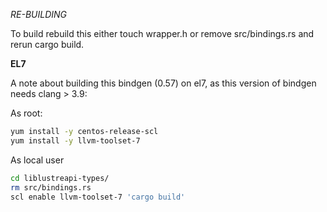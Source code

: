 *RE-BUILDING*

To build rebuild this either touch wrapper.h or remove src/bindings.rs
and rerun cargo build.

**EL7**

A note about building this bindgen (0.57) on el7, as this version of bindgen needs clang > 3.9:

As root:
``` sh
yum install -y centos-release-scl
yum install -y llvm-toolset-7
```

As local user
``` sh
cd liblustreapi-types/
rm src/bindings.rs
scl enable llvm-toolset-7 'cargo build'
```
